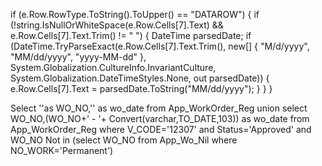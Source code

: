 

if (e.Row.RowType.ToString().ToUpper() == "DATAROW")
{
    if (!string.IsNullOrWhiteSpace(e.Row.Cells[7].Text) && e.Row.Cells[7].Text.Trim() != "&nbsp;")
    {
        DateTime parsedDate;
        if (DateTime.TryParseExact(e.Row.Cells[7].Text.Trim(), new[] { "M/d/yyyy", "MM/dd/yyyy", "yyyy-MM-dd" }, 
                                   System.Globalization.CultureInfo.InvariantCulture, 
                                   System.Globalization.DateTimeStyles.None, out parsedDate))
        {
            e.Row.Cells[7].Text = parsedDate.ToString("MM/dd/yyyy");
        }
    }
}
 
 Select ''as WO_NO,'' as wo_date from App_WorkOrder_Reg union
 select WO_NO,(WO_NO+' - '+ Convert(varchar,TO_DATE,103)) as wo_date from App_WorkOrder_Reg where V_CODE='12307'
 and Status='Approved' and WO_NO Not in (select  WO_NO  from App_Wo_Nil where  NO_WORK='Permanent')

